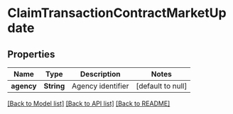 # ClaimTransactionContractMarketUpdate
## Properties

| Name | Type | Description | Notes |
|------------ | ------------- | ------------- | -------------|
| **agency** | **String** | Agency identifier | [default to null] |

[[Back to Model list]](../README.md#documentation-for-models) [[Back to API list]](../README.md#documentation-for-api-endpoints) [[Back to README]](../README.md)

